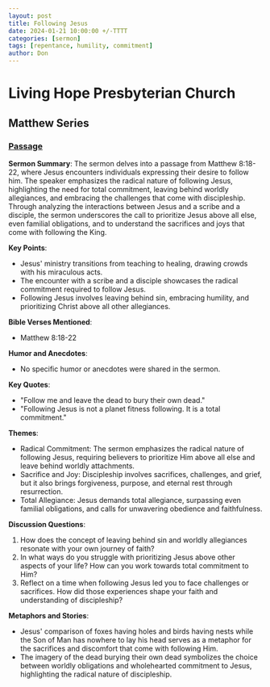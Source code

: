 ```yaml
---
layout: post
title: Following Jesus
date: 2024-01-21 10:00:00 +/-TTTT
categories: [sermon]
tags: [repentance, humility, commitment]
author: Don
---
```

# Living Hope Presbyterian Church 

## Matthew Series

### [Passage](https://www.stepbible.org/?q=version=ESV@reference=Matt.8&options=HVNUG)

**Sermon Summary**:
The sermon delves into a passage from Matthew 8:18-22, where Jesus encounters individuals expressing their desire to follow him. The speaker emphasizes the radical nature of following Jesus, highlighting the need for total commitment, leaving behind worldly allegiances, and embracing the challenges that come with discipleship. Through analyzing the interactions between Jesus and a scribe and a disciple, the sermon underscores the call to prioritize Jesus above all else, even familial obligations, and to understand the sacrifices and joys that come with following the King.

**Key Points**:
- Jesus' ministry transitions from teaching to healing, drawing crowds with his miraculous acts.
- The encounter with a scribe and a disciple showcases the radical commitment required to follow Jesus.
- Following Jesus involves leaving behind sin, embracing humility, and prioritizing Christ above all other allegiances.

**Bible Verses Mentioned**:
- Matthew 8:18-22

**Humor and Anecdotes**:
- No specific humor or anecdotes were shared in the sermon.

**Key Quotes**:
- "Follow me and leave the dead to bury their own dead."
- "Following Jesus is not a planet fitness following. It is a total commitment."

**Themes**:
- Radical Commitment: The sermon emphasizes the radical nature of following Jesus, requiring believers to prioritize Him above all else and leave behind worldly attachments.
- Sacrifice and Joy: Discipleship involves sacrifices, challenges, and grief, but it also brings forgiveness, purpose, and eternal rest through resurrection.
- Total Allegiance: Jesus demands total allegiance, surpassing even familial obligations, and calls for unwavering obedience and faithfulness.

**Discussion Questions**:
1. How does the concept of leaving behind sin and worldly allegiances resonate with your own journey of faith?
2. In what ways do you struggle with prioritizing Jesus above other aspects of your life? How can you work towards total commitment to Him?
3. Reflect on a time when following Jesus led you to face challenges or sacrifices. How did those experiences shape your faith and understanding of discipleship?

**Metaphors and Stories**:
- Jesus' comparison of foxes having holes and birds having nests while the Son of Man has nowhere to lay his head serves as a metaphor for the sacrifices and discomfort that come with following Him.
- The imagery of the dead burying their own dead symbolizes the choice between worldly obligations and wholehearted commitment to Jesus, highlighting the radical nature of discipleship.

